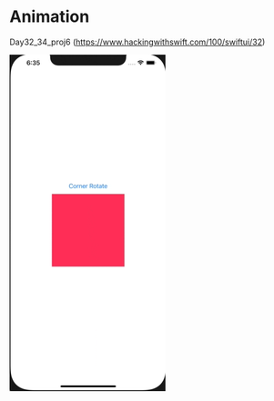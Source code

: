 # Animation

Day32_34_proj6 (https://www.hackingwithswift.com/100/swiftui/32)


![Animation Demo](Demo/Animation.gif)
